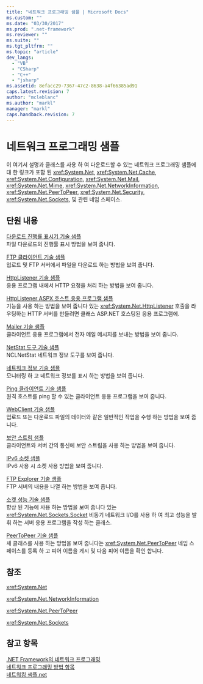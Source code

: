 ```yaml
---
title: "네트워크 프로그래밍 샘플 | Microsoft Docs"
ms.custom: ""
ms.date: "03/30/2017"
ms.prod: ".net-framework"
ms.reviewer: ""
ms.suite: ""
ms.tgt_pltfrm: ""
ms.topic: "article"
dev_langs: 
  - "VB"
  - "CSharp"
  - "C++"
  - "jsharp"
ms.assetid: 8efacc29-7367-47c2-8638-a4f66385ad91
caps.latest.revision: 7
author: "mcleblanc"
ms.author: "markl"
manager: "markl"
caps.handback.revision: 7
---
```

# 네트워크 프로그래밍 샘플
이 여기서 설명과 클래스를 사용 하 여 다운로드할 수 있는 네트워크 프로그래밍 샘플에 대 한 링크가 포함 된 <xref:System.Net>, <xref:System.Net.Cache>, <xref:System.Net.Configuration>, <xref:System.Net.Mail>, <xref:System.Net.Mime>, <xref:System.Net.NetworkInformation>, <xref:System.Net.PeerToPeer>, <xref:System.Net.Security>, <xref:System.Net.Sockets>, 및 관련 네임 스페이스.  
  
## 단원 내용  
 [다운로드 진행률 표시기 기술 샘플](http://go.microsoft.com/fwlink/?LinkID=179556)  
 파일 다운로드의 진행률 표시 방법을 보여 줍니다.  
  
 [FTP 클라이언트 기술 샘플](http://go.microsoft.com/fwlink/?LinkID=179557)  
 업로드 및 FTP 서버에서 파일을 다운로드 하는 방법을 보여 줍니다.  
  
 [HttpListener 기술 샘플](http://go.microsoft.com/fwlink/?LinkID=179558)  
 응용 프로그램 내에서 HTTP 요청을 처리 하는 방법을 보여 줍니다.  
  
 [HttpListener ASPX 호스트 응용 프로그램 샘플](http://go.microsoft.com/fwlink/?LinkID=179560)  
 기능을 사용 하는 방법을 보여 줍니다 있는 <xref:System.Net.HttpListener> 호출을 라우팅하는 HTTP 서버를 만들려면 클래스 ASP.NET 호스팅된 응용 프로그램에.  
  
 [Mailer 기술 샘플](http://go.microsoft.com/fwlink/?LinkID=179561)  
 클라이언트 응용 프로그램에서 전자 메일 메시지를 보내는 방법을 보여 줍니다.  
  
 [NetStat 도구 기술 샘플](http://go.microsoft.com/fwlink/?LinkID=179562)  
 NCLNetStat 네트워크 정보 도구를 보여 줍니다.  
  
 [네트워크 정보 기술 샘플](http://go.microsoft.com/fwlink/?LinkID=179564)  
 모니터링 하 고 네트워크 정보를 표시 하는 방법을 보여 줍니다.  
  
 [Ping 클라이언트 기술 샘플](http://go.microsoft.com/fwlink/?LinkID=179565)  
 원격 호스트를 ping 할 수 있는 클라이언트 응용 프로그램을 보여 줍니다.  
  
 [WebClient 기술 샘플](http://go.microsoft.com/fwlink/?LinkID=179566)  
 업로드 또는 다운로드 파일의 데이터와 같은 일반적인 작업을 수행 하는 방법을 보여 줍니다.  
  
 [보안 스트림 샘플](http://go.microsoft.com/fwlink/?LinkID=179567)  
 클라이언트와 서버 간의 통신에 보안 스트림을 사용 하는 방법을 보여 줍니다.  
  
 [IPv6 소켓 샘플](http://go.microsoft.com/fwlink/?LinkID=179568)  
 IPv6 사용 시 소켓 사용 방법을 보여 줍니다.  
  
 [FTP Explorer 기술 샘플](http://go.microsoft.com/fwlink/?LinkID=179569)  
 FTP 서버의 내용을 나열 하는 방법을 보여 줍니다.  
  
 [소켓 성능 기술 샘플](http://go.microsoft.com/fwlink/?LinkID=179570)  
 향상 된 기능에 사용 하는 방법을 보여 줍니다 있는 <xref:System.Net.Sockets.Socket> 비동기 네트워크 I\/O를 사용 하 여 최고 성능을 발휘 하는 서버 응용 프로그램을 작성 하는 클래스.  
  
 [PeerToPeer 기술 샘플](http://go.microsoft.com/fwlink/?LinkID=179571)  
 새 클래스를 사용 하는 방법을 보여 줍니다는 <xref:System.Net.PeerToPeer> 네임 스페이스를 등록 하 고 피어 이름을 게시 및 다음 피어 이름을 확인 합니다.  
  
## 참조  
 <xref:System.Net>  
  
 <xref:System.Net.NetworkInformation>  
  
 <xref:System.Net.PeerToPeer>  
  
 <xref:System.Net.Sockets>  
  
## 참고 항목  
 [.NET Framework의 네트워크 프로그래밍](../../../docs/framework/network-programming/index.md)   
 [네트워크 프로그래밍 방법 항목](../../../docs/framework/network-programming/network-programming-how-to-topics.md)   
 [네트워킹 샘플.net](http://code.msdn.microsoft.com/Wiki/View.aspx?ProjectName=nclsamples)